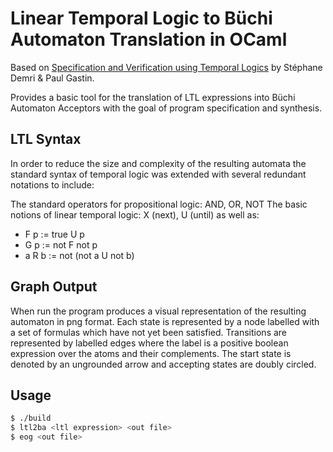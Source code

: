 # Linear Temporal Logic to Büchi Automaton Translation in OCaml

Based on [Specification and Verification using Temporal Logics](citeseerx.ist.psu.edu/viewdoc/summary?doi=10.1.1.217.7298) by Stéphane Demri & Paul Gastin.

Provides a basic tool for the translation of LTL expressions into Büchi Automaton Acceptors with the goal of program specification and synthesis.

## LTL Syntax
In order to reduce the size and complexity of the resulting automata the standard syntax of temporal logic was extended with several redundant notations to include:

The standard operators for propositional logic: AND, OR, NOT
The basic notions of linear temporal logic: X (next), U (until) as well as:
* F p := true U p
* G p := not F not p
* a R b := not (not a U not b)

## Graph Output
When run the program produces a visual representation of the resulting automaton in png format. Each state is represented by a node labelled with a set of formulas which have not yet been satisfied. Transitions are represented by labelled edges where the label is a positive boolean expression over the atoms and their complements. The start state is denoted by an ungrounded arrow and accepting states are doubly circled.

## Usage
```sh
$ ./build
$ ltl2ba <ltl expression> <out file>
$ eog <out file>
```